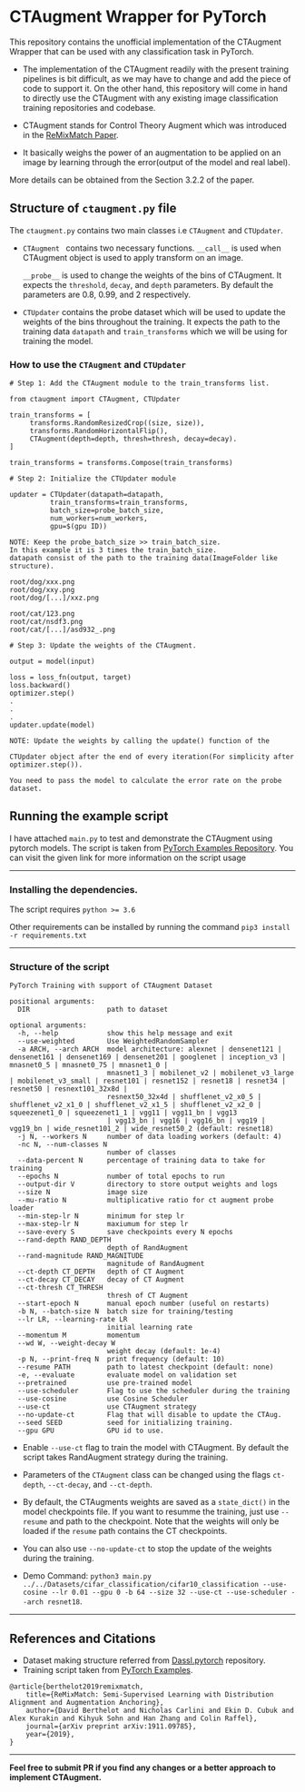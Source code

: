 # CTAugment Wrapper for PyTorch #

This repository contains the unofficial implementation of the CTAugment Wrapper that can be used with any classification task in PyTorch.

- The implementation of the CTAugment readily with the present training pipelines is bit difficult, as we may have to change and add the piece of code to support it. On the other hand, this repository will come in hand to directly use the CTAugment with any existing image classification training repositories and codebase.

- CTAugment stands for Control Theory Augment which was introduced in the [ReMixMatch Paper](https://arxiv.org/pdf/1911.09785.pdf). 

- It basically weighs the power of an augmentation to be applied on an image by learning through the error(output of the model and real label). 

More details can be obtained from the Section 3.2.2 of the paper.

## Structure of `ctaugment.py` file ##


The `ctaugment.py` contains two main classes i.e `CTAugment` and `CTUpdater`.
  - `CTAugment ` contains two necessary functions. `__call__` is used when CTAugment object is used to apply transform on an image.
    
    `__probe__` is used to change the weights of the bins of CTAugment. It expects the `threshold`, `decay`, and `depth` parameters. By default the parameters are 0.8, 0.99, and 2 respectively.
    
  - `CTUpdater` contains the probe dataset which will be used to update the weights of the bins throughout the training. It expects the path to the training data `datapath` and `train_transforms` which we will be using for training the model.


### How to use the `CTAugment` and `CTUpdater`

```
# Step 1: Add the CTAugment module to the train_transforms list.

from ctaugment import CTAugment, CTUpdater

train_transforms = [
     transforms.RandomResizedCrop((size, size)),
     transforms.RandomHorizontalFlip(),
     CTAugment(depth=depth, thresh=thresh, decay=decay).
]

train_transforms = transforms.Compose(train_transforms)

# Step 2: Initialize the CTUpdater module

updater = CTUpdater(datapath=datapath, 
          train_transforms=train_transforms, 
          batch_size=probe_batch_size, 
          num_workers=num_workers, 
          gpu=$(gpu ID))

NOTE: Keep the probe_batch_size >> train_batch_size. 
In this example it is 3 times the train_batch_size. 
datapath consist of the path to the training data(ImageFolder like structure).

root/dog/xxx.png
root/dog/xxy.png
root/dog/[...]/xxz.png

root/cat/123.png
root/cat/nsdf3.png
root/cat/[...]/asd932_.png

# Step 3: Update the weights of the CTAugment.

output = model(input)

loss = loss_fn(output, target)
loss.backward()
optimizer.step()
.
.
.
updater.update(model)

NOTE: Update the weights by calling the update() function of the 

CTUpdater object after the end of every iteration(For simplicity after optimizer.step()). 

You need to pass the model to calculate the error rate on the probe dataset. 
```

## Running the example script

I have attached `main.py` to test and demonstrate the CTAugment using pytorch models. The script is taken from [PyTorch Examples Repository](url\\\(https://github.com/pytorch/examples/tree/main/imagenet). You can visit the given link for more information on the script usage
___

### Installing the dependencies.
The script requires `python >= 3.6`

Other requirements can be installed by running the command `pip3 install -r requirements.txt`
___

### Structure of the script

```
PyTorch Training with support of CTAugment Dataset

positional arguments:
  DIR                   path to dataset

optional arguments:
  -h, --help            show this help message and exit
  --use-weighted        Use WeightedRandomSampler
  -a ARCH, --arch ARCH  model architecture: alexnet | densenet121 | densenet161 | densenet169 | densenet201 | googlenet | inception_v3 | mnasnet0_5 | mnasnet0_75 | mnasnet1_0 |
                        mnasnet1_3 | mobilenet_v2 | mobilenet_v3_large | mobilenet_v3_small | resnet101 | resnet152 | resnet18 | resnet34 | resnet50 | resnext101_32x8d |
                        resnext50_32x4d | shufflenet_v2_x0_5 | shufflenet_v2_x1_0 | shufflenet_v2_x1_5 | shufflenet_v2_x2_0 | squeezenet1_0 | squeezenet1_1 | vgg11 | vgg11_bn | vgg13
                        | vgg13_bn | vgg16 | vgg16_bn | vgg19 | vgg19_bn | wide_resnet101_2 | wide_resnet50_2 (default: resnet18)
  -j N, --workers N     number of data loading workers (default: 4)
  -nc N, --num-classes N
                        number of classes
  --data-percent N      percentage of training data to take for training
  --epochs N            number of total epochs to run
  --output-dir V        directory to store output weights and logs
  --size N              image size
  --mu-ratio N          multiplicative ratio for ct augment probe loader
  --min-step-lr N       minimum for step lr
  --max-step-lr N       maxiumum for step lr
  --save-every S        save checkpoints every N epochs
  --rand-depth RAND_DEPTH
                        depth of RandAugment
  --rand-magnitude RAND_MAGNITUDE
                        magnitude of RandAugment
  --ct-depth CT_DEPTH   depth of CT Augment
  --ct-decay CT_DECAY   decay of CT Augment
  --ct-thresh CT_THRESH
                        thresh of CT Augment
  --start-epoch N       manual epoch number (useful on restarts)
  -b N, --batch-size N  batch size for training/testing
  --lr LR, --learning-rate LR
                        initial learning rate
  --momentum M          momentum
  --wd W, --weight-decay W
                        weight decay (default: 1e-4)
  -p N, --print-freq N  print frequency (default: 10)
  --resume PATH         path to latest checkpoint (default: none)
  -e, --evaluate        evaluate model on validation set
  --pretrained          use pre-trained model
  --use-scheduler       Flag to use the scheduler during the training
  --use-cosine          use Cosine Scheduler
  --use-ct              use CTAugment strategy
  --no-update-ct        Flag that will disable to update the CTAug.
  --seed SEED           seed for initializing training.
  --gpu GPU             GPU id to use.

```

- Enable `--use-ct` flag to train the model with CTAugment. By default the script takes RandAugment strategy during the training.
- Parameters of the `CTAugment` class can be changed using the flags `ct-depth`, `--ct-decay`, and `--ct-depth`.
- By default, the CTAugments weights are saved as a `state_dict()` in the model checkpoints file. If you want to resumme the training, just use 
  `--resume` and path to the checkpoint. Note that the weights will only be loaded if the `resume` path contains the CT checkpoints. 
- You can also use `--no-update-ct` to stop the update of the weights during the training.

- Demo Command: `python3 main.py ../../Datasets/cifar_classification/cifar10_classification --use-cosine --lr 0.01 --gpu 0 -b 64 --size 32 --use-ct --use-scheduler --arch resnet18`.
___

## References and Citations

- Dataset making structure referred from [Dassl.pytorch](https://github.com/KaiyangZhou/Dassl.pytorch) repository.
- Training script taken from [PyTorch Examples](https://github.com/pytorch/examples/tree/main/imagenet).

```
@article{berthelot2019remixmatch,
    title={ReMixMatch: Semi-Supervised Learning with Distribution Alignment and Augmentation Anchoring},
    author={David Berthelot and Nicholas Carlini and Ekin D. Cubuk and Alex Kurakin and Kihyuk Sohn and Han Zhang and Colin Raffel},
    journal={arXiv preprint arXiv:1911.09785},
    year={2019},
}
```
___

**Feel free to submit PR if you find any changes or a better approach to implement CTAugment.**
